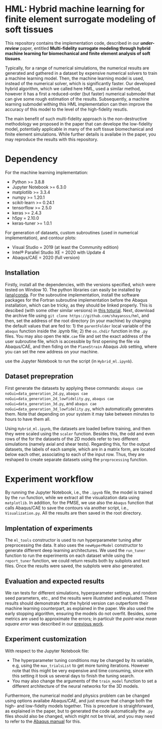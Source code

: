 # HML: Hybrid machine learning for finite element surrogate modeling of soft tissues
This repository contains the implementation code, described in our ***under-review*** paper, entitled **Multi-fidelity surrogate modeling through hybrid machine learning for biomechanical and finite element analysis of soft tissues**.

Typically, for a range of numerical simulations, the numerical results are generated and gathered in a dataset by expensive numerical solvers to train a machine learning model. Then, the machine learning model is used, instead of the numerical solver, which is significantly faster. Our developed hybrid algorithm, which we called here HML, used a similar method, however it has a first a reduced-order (but faster) numerical submodel that can give some rough estimation of the results. Subsequently, a machine learning submodel withing this HML implementation can then improve the accuracy of this model to the level of the high-fidelity resutls.

The main benefit of such multi-fidelity approach is the non-destructive methodology we proposed in the paper that can develope the low-fidelity model, potentially applicable in many of the soft tissue biomechanical and finite element simulations. While further details is availabe in the paper, you may reproduce the results with this repository.

# Dependency
For the machine learning implementation:

- Python >= 3.8.8
- Jupyter Notebook >= 6.3.0
- matplotlib >= 3.3.4
- numpy >= 1.20.1
- scikit-learn >= 0.24.1
- tensorflow >= 2.5.0
- keras >= 2.4.3
- h5py = 2.10.0
- keras-tuner >= 1.0.1

For generation of datasets, custom subroutines (used in numerical implementation), and contour plots:
- Visual Studio = 2019 (at least the Community edition)
- Intel® Parallel Studio XE = 2020 with Update 4
- Abaqus/CAE = 2020 (full version)

## Installation
Firstly, install all the dependencies, with the versions specified, which were tested on Window 10. The python libraries can easily be installed by [(ana)conda](https://www.anaconda.com/). For the subroutine implementation, install the software packages for the Fortran subroutine implementation before the Abaqus installation, which can be tricky, as they should be linked properly. This is descibed (with some other similar versions) in [this toturial](http://dx.doi.org/10.13140/RG.2.2.33539.32800). Next, download the archive file using `git clone https://github.com/shayansss/hml`, and then, set the address of the root directory (in your machine) by changing the default values that are fed to: 1) the `parentFolder` local variable of the `abaqus` function inside the .ipynb file; 2) the `os.chdir` function in the `.py` files. You may also open the `NEW.cae` file and set the exact address of the user subroutine file, which is accessible by first opening the file via Abaqus/CAE, and then fiding on the `PlaneStrain` Abaqus Job setting, where you can set the new address on your machine.

use the Jupyter Notebook to run the script (in `Hybrid_ml.ipynb`).

## Dataset preprepration

First generate the datasets by applying these commands: `abaqus cae noGui=data_generation_2d.py`, `abaqus cae noGui=data_generation_2d_lowfidelity.py`, `abaqus cae noGui=data_generation_3d.py`, and `abaqus cae noGui=data_generation_3d_lowfidelity.py`, which automatically generates them. Note that depending on your system it may take between minutes to hours to have them all.

Using `Hybrid_ml.ipynb`, the datasets are loaded before training, and then they were scaled using the `scaler` function. Besides this, the odd and even rows of the for the datasets of the 2D models refer to two different simulations (namely axial and shear tests). Regarding this, for the output datasets, the labels of each sample, which are in a matrix form, are located below each other, associating to each of the input row. Thus, they are reshaped to create separate datasets using the `preprocessing` function.


# Experiment workflow
By running the Jupyter Notebook, i.e., the `.ipynb` file, the model is trained by the `run` function, while we extract all the visualization data using `matplotlib`. In addition, for the PMSE, we use also the `Abaqus` function that calls Abaqus/CAE to save the contours via another script, i.e., `Visualization.py`. All the results are then saved in the root directory.

## Implentation of experiments
The `ml_tools` constructor is used to run hyperparameter tuning after preprocessing the data. It also uses the `newHyperModel` constructor to generate different deep learning architectures. We used the `run_tuner` function to run the experiments on each dataset while using the `report_tuner` function, we could return results both by subplots and text files. Once the results were saved, the subplots were also generated.

## Evaluation and expected results
We ran tests for different simulations, hyperparameter settings, and rondom seed parameters, etc., and the results were illustrated and evaluated. These results should demonstrate that the hybrid version can outperform their machine learning counterpart, as explained in the paper. We also used the early stopping algorithm, ensuring the models do not overfit. Besides, some metrics are used to approximate the errors; in particulr the *point-wise mean square error* was described in our [previous work](http://dx.doi.org/10.13140/RG.2.2.33539.32800).

## Experiment customization
With respect to the Jupyter Notebook file:

- The hyperparameter tuning conditions may be changed by its variable, e.g, using the `max_trialsList` to get more tuning iterations. However note that this might be very expensive and time consuming, since with this setting it took us several days to finish the tuning search.
- You may also change the arguments of the `train_model` function to set a different architecture of the neural networks for the 3D models.

Furthermore, the numerical model and physics problem can be changed using options availabe Abaqus/CAE, and just ensure that change both the high- and low-fidelty models together. This is precedure is straighforward, as explained in the paper, but to generated the code automatically the `.py` files should also be changed, which might not be trivial, and you may need to refer to the <a href="https://www.3ds.com/products-services/simulia/services-support/support/documentation/" target="_blank">Abaqus manual</a> for this.